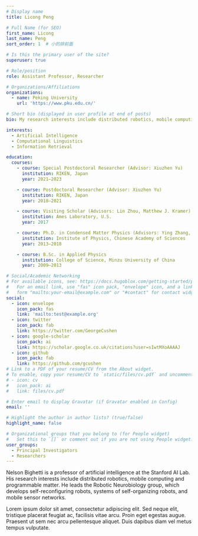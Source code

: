 ```yaml
---
# Display name
title: Licong Peng

# Full Name (for SEO)
first_name: Licong
last_name: Peng
sort_order: 1  # 小的排前面

# Is this the primary user of the site?
superuser: true

# Role/position
role: Assistant Professor, Researcher

# Organizations/Affiliations
organizations:
  - name: Peking University
    url: 'https://www.pku.edu.cn/'

# Short bio (displayed in user profile at end of posts)
bio: My research interests include distributed robotics, mobile computing and programmable matter.

interests:
  - Artificial Intelligence
  - Computational Linguistics
  - Information Retrieval

education:
  courses:
    - course: Special Postdoctoral Researcher (Advisor: Xiuzhen Yu)
      institution: RIKEN, Japan
      year: 2021–2023

    - course: Postdoctoral Researcher (Advisor: Xiuzhen Yu)
      institution: RIKEN, Japan
      year: 2018–2021

    - course: Visiting Scholar (Advisors: Lin Zhou, Matthew J. Kramer)
      institution: Ames Laboratory, U.S.
      year: 2017

    - course: Ph.D. in Condensed Matter Physics (Advisors: Ying Zhang, Jianwang Cai)
      institution: Institute of Physics, Chinese Academy of Sciences
      year: 2013–2018

    - course: B.Sc. in Applied Physics
      institution: College of Science, Minzu University of China
      year: 2009–2013

# Social/Academic Networking
# For available icons, see: https://docs.hugoblox.com/getting-started/page-builder/#icons
#   For an email link, use "fas" icon pack, "envelope" icon, and a link in the
#   form "mailto:your-email@example.com" or "#contact" for contact widget.
social:
  - icon: envelope
    icon_pack: fas
    link: 'mailto:test@example.org'
  - icon: twitter
    icon_pack: fab
    link: https://twitter.com/GeorgeCushen
  - icon: google-scholar
    icon_pack: ai
    link: https://scholar.google.co.uk/citations?user=sIwtMXoAAAAJ
  - icon: github
    icon_pack: fab
    link: https://github.com/gcushen
# Link to a PDF of your resume/CV from the About widget.
# To enable, copy your resume/CV to `static/files/cv.pdf` and uncomment the lines below.
# - icon: cv
#   icon_pack: ai
#   link: files/cv.pdf

# Enter email to display Gravatar (if Gravatar enabled in Config)
email: ''

# Highlight the author in author lists? (true/false)
highlight_name: false

# Organizational groups that you belong to (for People widget)
#   Set this to `[]` or comment out if you are not using People widget.
user_groups:
  - Principal Investigators
  - Researchers
---
```


Nelson Bighetti is a professor of artificial intelligence at the Stanford AI Lab. His research interests include distributed robotics, mobile computing and programmable matter. He leads the Robotic Neurobiology group, which develops self-reconfiguring robots, systems of self-organizing robots, and mobile sensor networks.

Lorem ipsum dolor sit amet, consectetur adipiscing elit. Sed neque elit, tristique placerat feugiat ac, facilisis vitae arcu. Proin eget egestas augue. Praesent ut sem nec arcu pellentesque aliquet. Duis dapibus diam vel metus tempus vulputate.
